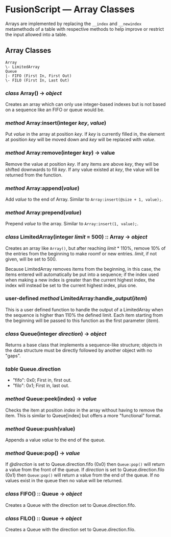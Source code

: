 # FusionScript &mdash; Array Classes

Arrays are implemented by replacing the `__index` and `__newindex` metamethods
of a table with respective methods to help improve or restrict the input
allowed into a table.

## Array Classes

```
Array
\- LimitedArray
Queue
|- FIFO (First In, First Out)
\- FILO (First In, Last Out)
```

### _class_ Array() -> _object_

Creates an array which can only use integer-based indexes but is not based on a
sequence like an FIFO or queue would be.

### _method_ Array:insert(integer _key_, _value_)

Put _value_ in the array at position _key_. If _key_ is currently filled in,
the element at position _key_ will be moved down and _key_ will be replaced
with _value_.

### _method_ Array:remove(integer _key_) -> value

Remove the value at position _key_. If any items are above _key_, they will be
shifted downwards to fill _key_. If any value existed at _key_, the value will
be returned from the function.

### _method_ Array:append(_value_)

Add _value_ to the end of Array. Similar to `Array:insert(@size + 1, value);`.

### _method_ Array:prepend(_value_)

Prepend _value_ to the array. Similar to `Array:insert(1, value);`.

### _class_ LimitedArray(integer _limit_ = 500) :: Array -> _object_

Creates an array like `Array()`, but after reaching _limit_ * 110%, remove 10%
of the entries from the beginning to make roomf or new entries. _limit_, if not
given, will be set to 500.

Because LimitedArray removes items from the beginning, in this case, the items
entered will automatically be put into a sequence; if the index used when
making a new index is greater than the current highest index, the index will
instead be set to the current highest index, plus one.

### **user-defined** _method_ LimitedArray:handle_output(_item_)

This is a user defined function to handle the output of a LimitedArray when the
sequence is higher than 110% the defined limit. Each item starting from the
beginning will be passed to this function as the first parameter (_item_).

### _class_ Queue(integer _direction_) -> _object_

Returns a base class that implements a sequence-like structure; objects in the
data structure must be directly followed by another object with no "gaps".

### _table_ Queue.direction

* "fifo": 0x0; First in, first out.
* "filo": 0x1; First in, last out.

### _method_ Queue:peek(index) -> _value_

Checks the item at position _index_ in the array without having to remove the
item. This is similar to Queue[index] but offers a more "functional" format.

### _method_ Queue:push(value)

Appends a value _value_ to the end of the queue.

### _method_ Queue:pop() -> _value_

If _@direction_ is set to Queue.direction.fifo (0x0) then `Queue:pop()` will
return a value from the front of the queue. If _direction_ is set to
Queue.direction.filo (0x1) then `Queue:pop()` will return a value from the
end of the queue. If no values exist in the queue then no value will be
returned.

### _class_ FIFO() :: Queue -> _object_

Creates a Queue with the direction set to Queue.direction.fifo.

### _class_ FILO() :: Queue -> _object_

Creates a Queue with the direction set to Queue.direction.filo. 